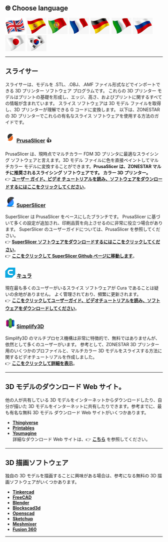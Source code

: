 
## <a id="choose-language">:globe_with_meridians: Choose language </a>
[![](./lanpic/EN.png)](https://github.com/ZONESTAR3D/Slicing-Guide/tree/master/readme.md)
[![](./lanpic/ES.png)](https://github.com/ZONESTAR3D/Slicing-Guide/tree/master/readme-es.md)
[![](./lanpic/PT.png)](https://github.com/ZONESTAR3D/Slicing-Guide/tree/master/readme-pt.md)
[![](./lanpic/FR.png)](https://github.com/ZONESTAR3D/Slicing-Guide/tree/master/readme-fr.md)
[![](./lanpic/DE.png)](https://github.com/ZONESTAR3D/Slicing-Guide/tree/master/readme-de.md)
[![](./lanpic/IT.png)](https://github.com/ZONESTAR3D/Slicing-Guide/tree/master/readme-it.md)
[![](./lanpic/RU.png)](https://github.com/ZONESTAR3D/Slicing-Guide/tree/master/readme-ru.md)
[![](./lanpic/JP.png)](https://github.com/ZONESTAR3D/Slicing-Guide/tree/master/readme-jp.md)
[![](./lanpic/KR.png)](https://github.com/ZONESTAR3D/Slicing-Guide/tree/master/readme-kr.md)
<!-- [![](./lanpic/SA.png)](https://github.com/ZONESTAR3D/Slicing-Guide/tree/master/readme-ar.md) -->

----
## スライサー
スライサーは、モデルを .STL、.OBJ、.AMF ファイル形式などでインポートできる 3D プリンター ソフトウェア プログラムです。 これらの 3D プリンター モデルはプリントの基礎を形成し、エッジ、高さ、およびプリントに関するすべての情報が含まれています。 スライス ソフトウェアは 3D モデル ファイルを取得し、3D プリンターが理解できる G コードに変換します。
以下は、ZONESTAR の 3D プリンターでこれらの有名なスライス ソフトウェアを使用する方法のガイドです。

### ![](PrusaSlicer.png) [PrusaSlicer](/PrusaSlicer/) :+1:
PrusaSlicer は、現時点でマルチカラー FDM 3D プリンタに最適なスライシング ソフトウェアと言えます。3D モデル ファイルに色を直接ペイントしてマルチカラー モデルに変換することができます。**PrusaSlicer は、ZONESTAR マルチに推奨されるスライシング ソフトウェアです。 カラー 3D プリンター。**    
:point_right: [**ユーザー ガイド、ビデオ チュートリアルを読み、ソフトウェアをダウンロードするにはここをクリックしてください**](./PrusaSlicer/)。

### ![](superslicer.png) [SuperSlicer](https://github.com/supermerill/SuperSlicer/releases)
SuperSlicer は PrusaSlicer をベースにしたブランチです。 PrusaSlicer に基づいて多くの設定が追加され、印刷品質を向上させるのに非常に役立つ場合があります。 SuperSlicer のユーザーガイドについては、PrusaSlicer を参照してください。   
:point_right: [**SuperSlicer ソフトウェアをダウンロードするにはここをクリックしてください**](https://github.com/supermerill/SuperSlicer/releases)。   
:point_right: [**ここをクリックして SuperSlicer Github ページに移動します**](https://github.com/supermerill/SuperSlicer)。

### ![](cura.png) [キュラ](/cura/)
現在最も多くのユーザーがいるスライス ソフトウェアが Cura であることは疑いの余地がありません。 よく管理されており、頻繁に更新されます。   
:point_right: [**ここをクリックしてユーザーガイド、ビデオチュートリアルを読み、ソフトウェアをダウンロードしてください**](./cura/)。

### ![](Simplify3D.png) [Simplify3D](/Simplify3D/)
Simplify3D のマルチプロセス機構は非常に特徴的で、無料ではありませんが、依然として多くのユーザーがいます。
参考として、ZONESTAR 3D プリンター用のいくつかのプロファイルと、マルチカラー 3D モデルをスライスする方法に関するビデオチュートリアルを作成しました。   
:point_right: [**ここをクリックして詳細を表示**](./Simplify3D/)。

-----
## 3D モデルのダウンロード Web サイト。
他の人が共有している 3D モデルをインターネットからダウンロードしたり、自分が描いた 3D モデルをインターネットに共有したりできます。参考までに、最も有名な無料 3D モデル ダウンロード Web サイトがいくつかあります。
- **[Thingiverse](https://www.thingiverse.com/)**
- **[Printables](https://www.printables.com/)**
- **[Youmagine](https://www.youmagine.com/)**    
詳細なダウンロード Web サイトは、:point_right: [**こちら**][THINGIVERSE] を参照してください。

-----
## 3D 描画ソフトウェア
独自の 3D モデルを描画することに興味がある場合は、参考になる無料の 3D 描画ソフトウェアがいくつかあります。
- **[Tinkercad](https://www.tinkercad.com/)**
- **[FreeCAD](https://www.freecad.org/)**
- **[Blender](https://www.blender.org/)**
- **[Blockscad3d](https://www.blockscad3d.com/editor/)**
- **[Openscad](https://openscad.org/downloads.html)**
- **[Sketchup](https://www.sketchup.com/plans-and-pricing/sketchup-free)**
- **[Meshmixer](https://meshmixer.com/)**
- **[Fusion 360](https://www.autodesk.in/products/fusion-360/free-trial)**

-----
[THINGIVERSE]: https://all3dp.com/1/free-stl-files-3d-printer-models-3d-print-files-stl-download/